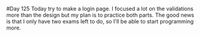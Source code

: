 #Day 125
Today try to make a login page.
I focused a lot on the validations more than the design but my plan is to practice both parts.
The good news is that I only have two exams left to do, so I'll be able to start programming more.

